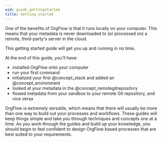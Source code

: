 ```yaml
---
uid: guide_gettingstarted
title: Getting started
---
```


One of the benefits of OrgFlow is that it runs locally on your computer. This means that your metadata is never downloaded to (or processed on) a remote, third-party's server in the cloud.

This getting started guide will get you up and running in no time.

At the end of this guide, you'll have:

- installed OrgFlow onto your computer
- run your first command
- initialized your first @concept_stack and added an @concept_environment
- looked at your metadata in the @concept_remotegitrepository
- flowed metadata from your sandbox to your remote Git repository, and vice versa

OrgFlow is extremely versatile, which means that there will usually be more than one way to build out your processes and workflows. These guides will keep things simple and take you through techniques and concepts one at a time. As you work through the guides and build up your knowledge, you should begin to feel confident to design OrgFlow based processes that are best suited to your requirements.
